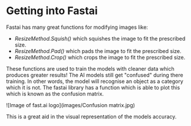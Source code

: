 # Getting into Fastai

Fastai has many great functions for modifying images like: 
- *ResizeMethod.Squish()* which squishes the image to fit the prescribed size.
- *ResizeMethod.Pad()* which pads the image to fit the prescribed size. 
- *ResizeMethod.Crop()* which crops the image to fit the prescribed size. 

These functions are used to train the models with cleaner data which produces greater results! The AI models still get "confused" during there training. In other words, the model will recognise an object as a category which it is not. The fastai library has a function which is able to plot this which is known as the confusion matrix.

![Image of fast.ai logo](images/Confusion matrix.jpg)

This is a great aid in the visual representation of the models accuracy. 
